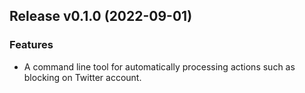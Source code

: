 Release v0.1.0 (2022-09-01)
---------------------------

### Features

- A command line tool for automatically processing actions such as blocking on Twitter account.